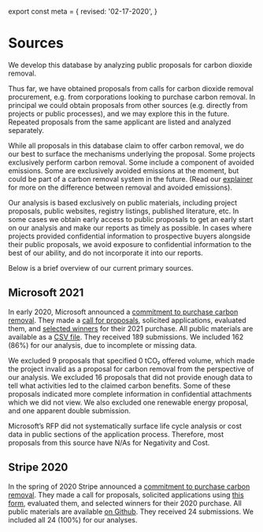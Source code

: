 export const meta = {
  revised: '02-17-2020',
}

# Sources

We develop this database by analyzing public proposals for carbon dioxide removal.

Thus far, we have obtained proposals from calls for carbon dioxide removal procurement, e.g. from corporations looking to purchase carbon removal. In principal we could obtain proposals from other sources (e.g. directly from projects or public processes), and we may explore this in the future. Repeated proposals from the same applicant are listed and analyzed separately.

While all proposals in this database claim to offer carbon removal, we do our best to surface the mechanisms underlying the proposal. Some projects exclusively perform carbon removal. Some include a component of avoided emissions. Some are exclusively avoided emissions at the moment, but could be part of a carbon removal system in the future. (Read our [explainer](https://carbonplan.org/research/carbon-removal-mechanisms) for more on the difference between removal and avoided emissions).

Our analysis is based exclusively on public materials, including project proposals, public websites, registry listings, published literature, etc. In some cases we obtain early access to public proposals to get an early start on our analysis and make our reports as timely as possible. In cases where projects provided confidential information to prospective buyers alongside their public proposals, we avoid exposure to confidential information to the best of our ability, and do not incorporate it into our reports.

Below is a brief overview of our current primary sources.

## Microsoft 2021

In early 2020, Microsoft announced a [commitment to purchase carbon removal](https://blogs.microsoft.com/blog/2020/01/16/microsoft-will-be-carbon-negative-by-2030/). They made a [call for proposals](https://blogs.microsoft.com/on-the-issues/2020/07/21/carbon-negative-transform-to-net-zero/), solicited applications, evaluated them, and [selected winners](https://query.prod.cms.rt.microsoft.com/cms/api/am/binary/RE4MDlc) for their 2021 purchase. All public materials are available as a [CSV file](https://app.powerbi.com/view?r=eyJrIjoiOGM2MGFlNGYtMGNlNy00YzY5LWEyMTAtOTA0ODEyNzEzYTczIiwidCI6ImMxMzZlZWMwLWZlOTItNDVlMC1iZWFlLTQ2OTg0OTczZTIzMiIsImMiOjF9). They received 189 submissions. We included 162 (86%) for our analysis, due to incomplete or missing data.

We excluded 9 proposals that specified 0 tCO₂ offered volume, which made the project invalid as a proposal for carbon removal from the perspective of our analysis. We excluded 16 proposals that did not provide enough data to tell what activities led to the claimed carbon benefits. Some of these proposals indicated more complete information in confidential attachments which we did not view. We also excluded one renewable energy proposal, and one apparent double submission.

Microsoft’s RFP did not systematically surface life cycle analysis or cost data in public sections of the application process. Therefore, most proposals from this source have N/As for Negativity and Cost.

## Stripe 2020

In the spring of 2020 Stripe announced a [commitment to purchase carbon removal](https://stripe.com/blog/negative-emissions-commitment). They made a call for proposals, solicited applications using [this form](https://github.com/stripe/negative-emissions-source-materials/blob/master/project_applicaton_template.pdf), evaluated them, and selected winners for their 2020 purchase. All public materials are available [on Github](https://github.com/stripe/negative-emissions-source-materials). They received 24 submissions. We included all 24 (100%) for our analyses.
